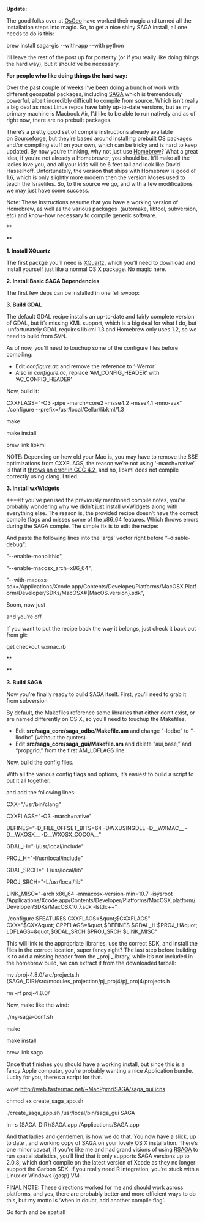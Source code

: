 **Update:**

The good folks over at [OsGeo][1] have worked their magic and turned all the installation steps into magic. So, to get a nice shiny SAGA install, all one needs to do is this:


brew install saga-gis --with-app --with python


I&#8217;ll leave the rest of the post up for posterity (or if you really like doing things the hard way), but it should&#8217;ve be necessary.

**For people who like doing things the hard way:**

Over the past couple of weeks I&#8217;ve been doing a bunch of work with different geospatial packages, including <a title="SAGA GIS" href="http://www.saga-gis.org/" target="_blank">SAGA</a> which is tremendously powerful, albeit incredibly difficult to compile from source. Which isn&#8217;t really a big deal as most Linux repos have fairly up-to-date versions, but as my primary machine is Macbook Air, I&#8217;d like to be able to run natively and as of right now, there are no prebuilt packages.

There&#8217;s a pretty good set of compile instructions already available on <a title="SAGA Compile Instructions" href="http://sourceforge.net/apps/trac/saga-gis/wiki/Compiling%20SAGA%20on%20Mac%20OS%20X" target="_blank">Sourceforge</a>, but they&#8217;re based around installing prebuilt OS packages and/or compiling stuff on your own, which can be tricky and is hard to keep updated. By now you&#8217;re thinking, why not just use <a title="Homebrew" href="http://mxcl.github.io/homebrew/" target="_blank">Homebrew</a>? What a great idea, if you&#8217;re not already a Homebrewer, you should be. It&#8217;ll make all the ladies love you, and all your kids will be 6 feet tall and look like David Hasselhoff. Unfortunately, the version that ships with Homebrew is good ol&#8217; 1.6, which is only slightly more modern then the version Moses used to teach the Israelites. So, to the source we go, and with a few modifications we may just have some success.

Note: These instructions assume that you have a working version of Homebrew, as well as the various packages  (automake, libtool, subversion, etc) and know-how necessary to compile generic software.

**

** 

**1. Install XQuartz**

The first packge you&#8217;ll need is <a title="XQuartz" href="http://xquartz.macosforge.org/landing/" target="_blank">XQuartz</a>, which you&#8217;ll need to download and install yourself just like a normal OS X package. No magic here.

**2. Install Basic SAGA Dependencies**

The first few deps can be installed in one fell swoop:


**3. Build GDAL**

The default GDAL recipe installs an up-to-date and fairly complete version of GDAL, but it&#8217;s missing KML support, which is a big deal for what I do, but  unfortunately GDAL requires libkml 1.3 and Homebrew only uses 1.2, so we need to build from SVN.


As of now, you&#8217;ll need to touchup some of the configure files before compiling:

* <span style="line-height: 15px;">Edit <em>configure.ac</em> and remove the reference to &#8216;-Werror&#8217;</span>
* Also in _configure.ac_, replace &#8216;AM\_CONFIG\_HEADER&#8217; with &#8216;AC\_CONFIG\_HEADER&#8217;

Now, build it:


CXXFLAGS=&quot;-O3 -pipe -march=core2 -msse4.2 -msse4.1 -mno-avx&quot; ./configure --prefix=/usr/local/Cellar/libkml/1.3

make

make install

brew link libkml


NOTE: Depending on how old your Mac is, you may have to remove the SSE optimizations from CXXFLAGS, the reason we&#8217;re not using &#8216;-march=native&#8217; is that it <a title="GCC Error" href="https://github.com/mxcl/homebrew/issues/14204" target="_blank">throws an error in GCC 4.2</a>, and no, libkml does not compile correctly using clang. I tried.

**3. Install wxWidgets**

****If you&#8217;ve perused the previously mentioned compile notes, you&#8217;re probably wondering why we didn&#8217;t just install wxWidgets along with everything else. The reason is, the provided recipe doesn&#8217;t have the correct compile flags and misses some of the x86_64 features. Which throws errors during the SAGA comple. The simple fix is to edit the recipe:


And paste the following lines into the &#8216;args&#8217; vector right before &#8220;&#8211;disable-debug&#8221;:


&quot;--enable-monolithic&quot;,

&quot;--enable-macosx_arch=x86_64&quot;,

&quot;--with-macosx-sdk=/Applications/Xcode.app/Contents/Developer/Platforms/MacOSX.Platform/Developer/SDKs/MacOSX#{MacOS.version}.sdk&quot;,


Boom, now just


and you&#8217;re off.

If you want to put the recipe back the way it belongs, just check it back out from git:


get checkout wxmac.rb


**

** 

**3. Build SAGA**

Now you&#8217;re finally ready to build SAGA itself. First, you&#8217;ll need to grab it from subversion


By default, the Makefiles reference some libraries that either don&#8217;t exist, or are named differently on OS X, so you&#8217;ll need to touchup the Makefiles.

* Edit **src/saga\_core/saga\_odbc/Makefile.am** and change &#8220;-lodbc&#8221; to &#8220;-liodbc&#8221; (without the quotes).
* Edit **src/saga\_core/saga\_gui/Makefile.am** and delete &#8220;aui,base,&#8221; and &#8220;propgrid,&#8221; from the first AM_LDFLAGS line.

Now, build the config files.


With all the various config flags and options, it&#8217;s easiest to build a script to put it all together.



and add the following lines:


CXX=&quot;/usr/bin/clang&quot;

CXXFLAGS=&quot;-O3 -march=native&quot;

DEFINES=&quot;-D_FILE_OFFSET_BITS=64 -DWXUSINGDLL -D__WXMAC__ -D__WXOSX__ -D__WXOSX_COCOA__&quot;

GDAL_H=&quot;-I/usr/local/include&quot;

PROJ_H=&quot;-I/usr/local/include&quot;

GDAL_SRCH=&quot;-L/usr/local/lib&quot;

PROJ_SRCH=&quot;-L/usr/local/lib&quot;

LINK_MISC=&quot;-arch x86_64 -mmacosx-version-min=10.7 -isysroot /Applications/Xcode.app/Contents/Developer/Platforms/MacOSX.platform/Developer/SDKs/MacOSX10.7.sdk -lstdc++&quot;

./configure $FEATURES CXXFLAGS=&quot;$CXXFLAGS&quot; CXX=&quot;$CXX&quot; CPPFLAGS=&quot;$DEFINES $GDAL_H $PROJ_H&quot; LDFLAGS=&quot;$GDAL_SRCH $PROJ_SRCH $LINK_MISC&quot;


This will link to the appropriate libraries, use the correct SDK, and install the files in the correct location, super fancy right? The last step before building is to add a missing header from the _proj _library, while it&#8217;s not included in the homebrew build, we can extract it from the downloaded tarball:


mv /proj-4.8.0/src/projects.h {SAGA_DIR}/src/modules_projection/pj_proj4/pj_proj4/projects.h

rm -rf proj-4.8.0/


Now, make like the wind:


./my-saga-conf.sh

make

make install

brew link saga


Once that finishes you should have a working install, but since this is a fancy Apple computer, you&#8217;re probably wanting a nice Application bundle. Lucky for you, there&#8217;s a script for that.


wget http://web.fastermac.net/~MacPgmr/SAGA/saga_gui.icns

chmod +x create_saga_app.sh

./create_saga_app.sh /usr/local/bin/saga_gui SAGA

ln -s {SAGA_DIR}/SAGA.app /Applications/SAGA.app


And that ladies and gentlemen, is how we do that. You now have a slick, up to date , and working copy of SAGA on your lovely OS X installation. There&#8217;s one minor caveat, if you&#8217;re like me and had grand visions of using <a title="RSAGA" href="http://cran.r-project.org/web/packages/RSAGA/index.html" target="_blank">RSAGA</a> to run spatial statistics, you&#8217;ll find that it only supports SAGA versions up to 2.0.8; which don&#8217;t compile on the latest version of Xcode as they no longer support the Carbon SDK. If you really need R integration, you&#8217;re stuck with a Linux or Windows (gasp) VM.

FINAL NOTE: These directions worked for me and should work across platforms, and yes, there are probably better and more efficient ways to do this, but my motto is &#8216;when in doubt, add another compile flag&#8217;.

Go forth and be spatial!

[1]: www.osgeo.org "THE GIS people"
